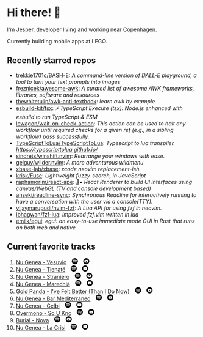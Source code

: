 <h1>Hi there! 👋</h1>

<p>I'm Jesper, developer living and working near Copenhagen.</p>

<p>Currently building mobile apps at LEGO.</p>

<h2>Recently starred repos</h2>

<!-- stars_begin -->
- [trekkie1701c/BASH-E](https://github.com/trekkie1701c/BASH-E): <em>A command-line version of DALL-E playground, a tool to turn your text prompts into images</em>
- [freznicek/awesome-awk](https://github.com/freznicek/awesome-awk): <em>A curated list of awesome AWK frameworks, libraries, software and resources</em>
- [thewhitetulip/awk-anti-textbook](https://github.com/thewhitetulip/awk-anti-textbook): <em>learn awk by example</em>
- [esbuild-kit/tsx](https://github.com/esbuild-kit/tsx): <em>⚡️ TypeScript Execute (tsx): Node.js enhanced with esbuild to run TypeScript & ESM</em>
- [lewagon/wait-on-check-action](https://github.com/lewagon/wait-on-check-action): <em>This action can be used to halt any workflow until required checks for a given ref (e.g., in a sibling workflow) pass successfully. </em>
- [TypeScriptToLua/TypeScriptToLua](https://github.com/TypeScriptToLua/TypeScriptToLua): <em>Typescript to lua transpiler. https://typescripttolua.github.io/</em>
- [sindrets/winshift.nvim](https://github.com/sindrets/winshift.nvim): <em>Rearrange your windows with ease.</em>
- [gelguy/wilder.nvim](https://github.com/gelguy/wilder.nvim): <em>A more adventurous wildmenu</em>
- [xbase-lab/xbase](https://github.com/xbase-lab/xbase): <em>xcode neovim replacement-ish. </em>
- [krisk/Fuse](https://github.com/krisk/Fuse): <em>Lightweight fuzzy-search, in JavaScript</em>
- [raphamorim/react-ape](https://github.com/raphamorim/react-ape): <em>🦍• React Renderer to build UI interfaces using canvas/WebGL (TV and console development based)</em>
- [anseki/readline-sync](https://github.com/anseki/readline-sync): <em>Synchronous Readline for interactively running to have a conversation with the user via a console(TTY).</em>
- [vijaymarupudi/nvim-fzf](https://github.com/vijaymarupudi/nvim-fzf): <em>A Lua API for using fzf in neovim.</em>
- [ibhagwan/fzf-lua](https://github.com/ibhagwan/fzf-lua): <em>Improved fzf.vim written in lua</em>
- [emilk/egui](https://github.com/emilk/egui): <em>egui: an easy-to-use immediate mode GUI in Rust that runs on both web and native</em>
<!-- stars_end -->

<h2>Current favorite tracks</h2>

<!-- music_begin -->
1. [Nu Genea - Vesuvio](https://www.last.fm/music/Nu+Genea/_/Vesuvio) [<img alt="spotify" width="16px" src="assets/spotify.png" />](https://open.spotify.com/search/Nu%20Genea%20Vesuvio) [<img alt="youtube" width="16px" src="assets/youtube.png" />](https://www.youtube.com/results?search_query=Nu%20Genea%20Vesuvio)
2. [Nu Genea - Tienaté](https://www.last.fm/music/Nu+Genea/_/Tienat%C3%A9) [<img alt="spotify" width="16px" src="assets/spotify.png" />](https://open.spotify.com/search/Nu%20Genea%20Tienat%C3%A9) [<img alt="youtube" width="16px" src="assets/youtube.png" />](https://www.youtube.com/results?search_query=Nu%20Genea%20Tienat%C3%A9)
3. [Nu Genea - Straniero](https://www.last.fm/music/Nu+Genea/_/Straniero) [<img alt="spotify" width="16px" src="assets/spotify.png" />](https://open.spotify.com/search/Nu%20Genea%20Straniero) [<img alt="youtube" width="16px" src="assets/youtube.png" />](https://www.youtube.com/results?search_query=Nu%20Genea%20Straniero)
4. [Nu Genea - Marechià](https://www.last.fm/music/Nu+Genea/_/Marechi%C3%A0) [<img alt="spotify" width="16px" src="assets/spotify.png" />](https://open.spotify.com/search/Nu%20Genea%20Marechi%C3%A0) [<img alt="youtube" width="16px" src="assets/youtube.png" />](https://www.youtube.com/results?search_query=Nu%20Genea%20Marechi%C3%A0)
5. [Gold Panda - I've Felt Better (Than I Do Now)](https://www.last.fm/music/Gold+Panda/_/I%27ve+Felt+Better+(Than+I+Do+Now)) [<img alt="spotify" width="16px" src="assets/spotify.png" />](https://open.spotify.com/search/Gold%20Panda%20I've%20Felt%20Better%20(Than%20I%20Do%20Now)) [<img alt="youtube" width="16px" src="assets/youtube.png" />](https://www.youtube.com/results?search_query=Gold%20Panda%20I've%20Felt%20Better%20(Than%20I%20Do%20Now))
6. [Nu Genea - Bar Mediterraneo](https://www.last.fm/music/Nu+Genea/_/Bar+Mediterraneo) [<img alt="spotify" width="16px" src="assets/spotify.png" />](https://open.spotify.com/search/Nu%20Genea%20Bar%20Mediterraneo) [<img alt="youtube" width="16px" src="assets/youtube.png" />](https://www.youtube.com/results?search_query=Nu%20Genea%20Bar%20Mediterraneo)
7. [Nu Genea - Gelbi](https://www.last.fm/music/Nu+Genea/_/Gelbi) [<img alt="spotify" width="16px" src="assets/spotify.png" />](https://open.spotify.com/search/Nu%20Genea%20Gelbi) [<img alt="youtube" width="16px" src="assets/youtube.png" />](https://www.youtube.com/results?search_query=Nu%20Genea%20Gelbi)
8. [Overmono - So U Kno](https://www.last.fm/music/Overmono/_/So+U+Kno) [<img alt="spotify" width="16px" src="assets/spotify.png" />](https://open.spotify.com/search/Overmono%20So%20U%20Kno) [<img alt="youtube" width="16px" src="assets/youtube.png" />](https://www.youtube.com/results?search_query=Overmono%20So%20U%20Kno)
9. [Burial - Nova](https://www.last.fm/music/Burial/_/Nova) [<img alt="spotify" width="16px" src="assets/spotify.png" />](https://open.spotify.com/search/Burial%20Nova) [<img alt="youtube" width="16px" src="assets/youtube.png" />](https://www.youtube.com/results?search_query=Burial%20Nova)
10. [Nu Genea - La Crisi](https://www.last.fm/music/Nu+Genea/_/La+Crisi) [<img alt="spotify" width="16px" src="assets/spotify.png" />](https://open.spotify.com/search/Nu%20Genea%20La%20Crisi) [<img alt="youtube" width="16px" src="assets/youtube.png" />](https://www.youtube.com/results?search_query=Nu%20Genea%20La%20Crisi)
<!-- music_end -->
